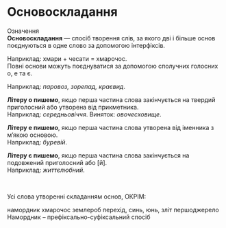 # Основоскладання

<div class="space">
<div class="eoz-wrap">
<span class="eoz">Означення</span>
<div class="eoz-text">
<b>Основоскладання</b> — спосiб творення слiв, за якого двi i бiльше основ поєднуються в одне слово за допомогою iнтерфiксiв.
</div>
</div>
</div>

Наприклад: хмари + чесати = хмарочос.<br/>
Повнi основи можуть поєднуватися за допомогою сполучних голосних <span class="p1">о, е</span> та <span class="p1">є</span>.


Наприклад: <i>паровоз, зорепад, краєвид</i>.


<b>Лiтеру о пишемо</b>, якщо перша частина слова закiнчується на твердий приголосний або утворена вiд прикметника.<br/>
Наприклад: <i>середньовiччя</i>. Виняток: <i>овочесховище</i>.


<b>Лiтеру е пишемо</b>, якщо перша частина слова утворена вiд iменника з м’якою основою.<br/>
Наприклад: <i>буревiй</i>.

<b>Лiтеру є пишемо</b>, якщо перша частина слова закiнчується на подовжений приголосний або [<span class="p1">й</span>].<br/>
Наприклад: <i>життєлюбний</i>.


<br>
<quiz correctLabel="correct" incorrectLabel="incorrect" checkLabel="check">
    <question text="">
       <p>Усі слова утворенні складанням основ, ОКРІМ:</p>
        <answer correct>намордник</answer>
        <answer>хмарочос</answer>
        <answer>землероб</answer>
        <answer>перехід, синь, юнь, зліт</answer>
        <answer>першоджерело</answer>
        <explanation>
       Намордник – префіксально-суфіксальний спосіб
        <explanation>
    </question>
</quiz>